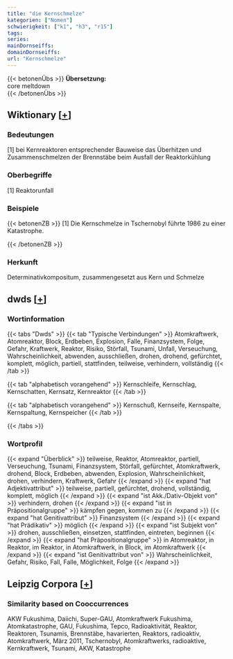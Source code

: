 ```yaml
---
title: "die Kernschmelze"
kategorien: ["Nomen"]
schwierigkeit: ["k1", "h3", "r15"]
tags:
series:
mainDornseiffs:
domainDornseiffs:
url: "Kernschmelze"
---
```


{{< betonenÜbs >}}
**Übersetzung:**  
core meltdown  
{{< /betonenÜbs >}}

## Wiktionary [[+](https://de.wiktionary.org/wiki/Kernschmelze)]

### Bedeutungen
[1] bei Kernreaktoren entsprechender Bauweise das Überhitzen und Zusammenschmelzen der Brennstäbe beim Ausfall der Reaktorkühlung  

### Oberbegriffe
[1] Reaktorunfall  

### Beispiele
{{< betonenZB >}}
[1] Die Kernschmelze in Tschernobyl führte 1986 zu einer Katastrophe.  

{{< /betonenZB >}}
### Herkunft
Determinativkompositum, zusammengesetzt aus Kern und Schmelze  



## dwds [[+](https://www.dwds.de/wb/Kernschmelze)]

### Wortinformation
{{< tabs "Dwds" >}}
{{< tab "Typische Verbindungen" >}}
Atomkraftwerk, Atomreaktor, Block, Erdbeben, Explosion, Falle, Finanzsystem, Folge, Gefahr, Kraftwerk, Reaktor, Risiko, Störfall, Tsunami, Unfall, Verseuchung, Wahrscheinlichkeit, abwenden, ausschließen, drohen, drohend, gefürchtet, komplett, möglich, partiell, stattfinden, teilweise, verhindern, vollständig
{{< /tab >}}

{{< tab "alphabetisch vorangehend" >}}
Kernschleife, Kernschlag, Kernschatten, Kernsatz, Kernreaktor
{{< /tab >}}

{{< tab "alphabetisch vorangehend" >}}
Kernschuß, Kernseife, Kernspalte, Kernspaltung, Kernspeicher
{{< /tab >}}

{{< /tabs >}}

### Wortprofil
{{< expand "Überblick" >}} teilweise, Reaktor, Atomreaktor, partiell, Verseuchung, Tsunami, Finanzsystem, Störfall, gefürchtet, Atomkraftwerk, drohend, Block, Erdbeben, abwenden, Explosion, Wahrscheinlichkeit, drohen, verhindern, Kraftwerk, Gefahr {{< /expand >}}
{{< expand "hat Adjektivattribut" >}} teilweise, partiell, gefürchtet, drohend, vollständig, komplett, möglich {{< /expand >}}
{{< expand "ist Akk./Dativ-Objekt von" >}} verhindern, drohen {{< /expand >}}
{{< expand "ist in Präpositionalgruppe" >}} kämpfen gegen, kommen zu {{< /expand >}}
{{< expand "hat Genitivattribut" >}} Finanzsystem {{< /expand >}}
{{< expand "hat Prädikativ" >}} möglich {{< /expand >}}
{{< expand "ist Subjekt von" >}} drohen, ausschließen, einsetzen, stattfinden, eintreten, beginnen {{< /expand >}}
{{< expand "hat Präpositionalgruppe" >}} in Atomreaktor, in Reaktor, im Reaktor, in Atomkraftwerk, in Block, im Atomkraftwerk {{< /expand >}}
{{< expand "ist Genitivattribut von" >}} Wahrscheinlichkeit, Gefahr, Risiko, Fall, Falle, Möglichkeit, Folge {{< /expand >}}

## Leipzig Corpora [[+](https://corpora.uni-leipzig.de/en/res?word=Kernschmelze&corpusId=deu_newscrawl-public_2018)]


### Similarity based on Cooccurrences
AKW Fukushima, Daiichi, Super-GAU, Atomkraftwerk Fukushima, Atomkatastrophe, GAU, Fukushima, Tepco, Radioaktivität, Reaktor, Reaktoren, Tsunamis, Brennstäbe, havarierten, Reaktors, radioaktiv, Atomkraftwerk, März 2011, Tschernobyl, Atomkraftwerks, radioaktive, Kernkraftwerk, Tsunami, AKW, Katastrophe

